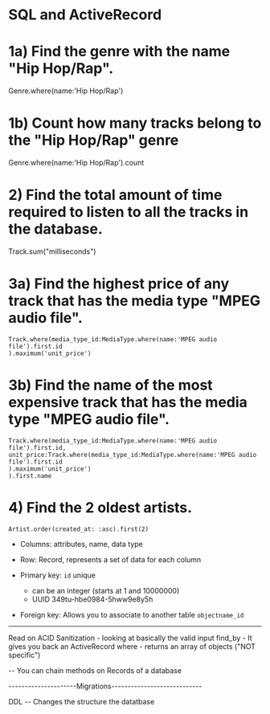 

# SQL and ActiveRecord

# 1a) Find the genre with the name "Hip Hop/Rap".

  Genre.where(name:'Hip Hop/Rap')

# 1b) Count how many tracks belong to the "Hip Hop/Rap" genre

  Genre.where(name:'Hip Hop/Rap').count

# 2) Find the total amount of time required to listen to all the tracks in the database.

  Track.sum("milliseconds")

# 3a) Find the highest price of any track that has the media type "MPEG audio file".

    Track.where(media_type_id:MediaType.where(name:'MPEG audio file').first.id
    ).maximum('unit_price')

# 3b) Find the name of the most expensive track that has the media type "MPEG audio file".

    Track.where(media_type_id:MediaType.where(name:'MPEG audio file').first.id, unit_price:Track.where(media_type_id:MediaType.where(name:'MPEG audio file').first.id
    ).maximum('unit_price')
    ).first.name

# 4) Find the 2 oldest artists.

    Artist.order(created_at: :asc).first(2)

* Columns: attributes, name, data type

* Row: Record, represents a set of data for each column

* Primary key: `id` unique
  * can be an integer (starts at 1 and 10000000)
  * UUID 349tu-hbe0984-5hww9e8y5h

* Foreign key:
Allows you to associate to another table
`objectname_id`

----------------------------------------------------------
Read on ACID
Sanitization  -  looking at basically the valid input
find_by - It gives you back an ActiveRecord
where - returns an array of objects ("NOT specific")

-- You can chain methods on Records of a database

---------------------Migrations----------------------------

DDL -- Changes the structure the datatbase
